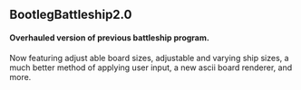 ## BootlegBattleship2.0 ##
#### Overhauled version of previous battleship program. ####
Now featuring adjust able board sizes, adjustable and varying ship sizes, a much better method of applying user input, a new ascii board renderer, and more.
